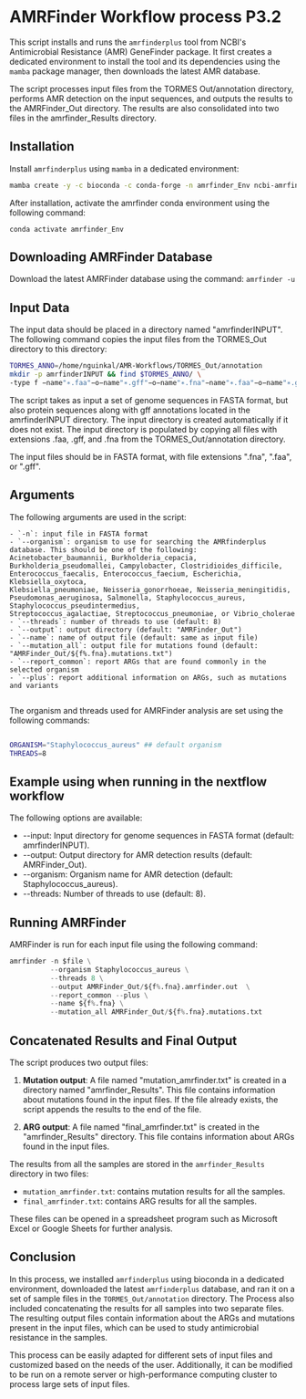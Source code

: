 
# AMRFinder Workflow process P3.2

This script installs and runs the `amrfinderplus` tool from NCBI's Antimicrobial Resistance (AMR) GeneFinder package. It first creates a dedicated environment to install the tool and its dependencies using the `mamba` package manager, then downloads the latest AMR database.

The script processes input files from the TORMES Out/annotation directory, performs AMR detection on the input sequences, and outputs the results to the AMRFinder_Out directory. The results are also consolidated into two files in the amrfinder_Results directory.

## Installation

Install `amrfinderplus` using `mamba` in a dedicated environment:

```bash
mamba create -y -c bioconda -c conda-forge -n amrfinder_Env ncbi-amrfinderplus
```

After installation, activate the amrfinder conda environment using the following command:

```conda activate amrfinder_Env```

## Downloading AMRFinder Database

Download the latest AMRFinder database using the command: ```amrfinder -u```

## Input Data
The input data should be placed in a directory named "amrfinderINPUT". 
The following command copies the input files from the TORMES_Out directory to this directory:
```bash
TORMES_ANNO=/home/nguinkal/AMR-Workflows/TORMES_Out/annotation
mkdir -p amrfinderINPUT && find $TORMES_ANNO/ \ 
-type f −name"∗.faa"−o−name"∗.gff"−o−name"∗.fna"−name"∗.faa"−o−name"∗.gff"−o−name"∗.fna" -exec cp {} amrfinderINPUT/ ;
```

The script takes as input a set of genome sequences in FASTA format, but also protein sequences along with gff annotations located in the amrfinderINPUT directory. The input directory is created automatically if it does not exist. The input directory is populated by copying all files with extensions .faa, .gff, and .fna from the TORMES_Out/annotation directory.


The input files should be in FASTA format, with file extensions ".fna", ".faa", or ".gff". 

## Arguments

The following arguments are used in the script:
```
- `-n`: input file in FASTA format
- `--organism`: organism to use for searching the AMRfinderplus database. This should be one of the following:
Acinetobacter_baumannii, Burkholderia_cepacia, Burkholderia_pseudomallei, Campylobacter, Clostridioides_difficile, 
Enterococcus_faecalis, Enterococcus_faecium, Escherichia, Klebsiella_oxytoca,
Klebsiella_pneumoniae, Neisseria_gonorrhoeae, Neisseria_meningitidis, 
Pseudomonas_aeruginosa, Salmonella, Staphylococcus_aureus, Staphylococcus_pseudintermedius, 
Streptococcus_agalactiae, Streptococcus_pneumoniae, or Vibrio_cholerae
- `--threads`: number of threads to use (default: 8)
- `--output`: output directory (default: "AMRFinder_Out")
- `--name`: name of output file (default: same as input file)
- `--mutation_all`: output file for mutations found (default: "AMRFinder_Out/${f%.fna}.mutations.txt")
- `--report_common`: report ARGs that are found commonly in the selected organism
- `--plus`: report additional information on ARGs, such as mutations and variants


```

The organism and threads used for AMRFinder analysis are set using the following commands:

```bash

ORGANISM="Staphylococcus_aureus" ## default organism
THREADS=8
```

## Example using when running in the nextflow workflow 

The following options are available:

 -   --input: Input directory for genome sequences in FASTA format (default: amrfinderINPUT).
-    --output: Output directory for AMR detection results (default: AMRFinder_Out).
-    --organism: Organism name for AMR detection (default: Staphylococcus_aureus).
-    --threads: Number of threads to use (default: 8).

## Running AMRFinder

AMRFinder is run for each input file using the following command:

```python
amrfinder -n $file \
          --organism Staphylococcus_aureus \
          --threads 8 \
          --output AMRFinder_Out/${f%.fna}.amrfinder.out  \
          --report_common --plus \
          --name ${f%.fna} \
          --mutation_all AMRFinder_Out/${f%.fna}.mutations.txt

```

## Concatenated Results and Final Output

The script produces two output files: 

1. **Mutation output**: A file named "mutation_amrfinder.txt" is created in a directory named "amrfinder_Results". This file contains information about mutations found in the input files. If the file already exists, the script appends the results to the end of the file.

2. **ARG output**: A file named "final_amrfinder.txt" is created in the "amrfinder_Results" directory. This file contains information about ARGs found in the input files.


The results from all the samples are stored in the `amrfinder_Results` directory in two files:
- `mutation_amrfinder.txt`: contains mutation results for all the samples.
- `final_amrfinder.txt`: contains ARG results for all the samples.

These files can be opened in a spreadsheet program such as Microsoft Excel or Google Sheets for further analysis.

## Conclusion

In this process, we installed `amrfinderplus` using bioconda in a dedicated environment, downloaded the latest `amrfinderplus` database, and ran it on a set of sample files in the `TORMES_Out/annotation` directory. The Process also included concatenating the results for all samples into two separate files. The resulting output files contain information about the ARGs and mutations present in the input files, which can be used to study antimicrobial resistance in the samples.

This process can be easily adapted for different sets of input files and customized based on the needs of the user.
Additionally, it can be modified to be run on a remote server or high-performance computing cluster to process large sets of input files.








